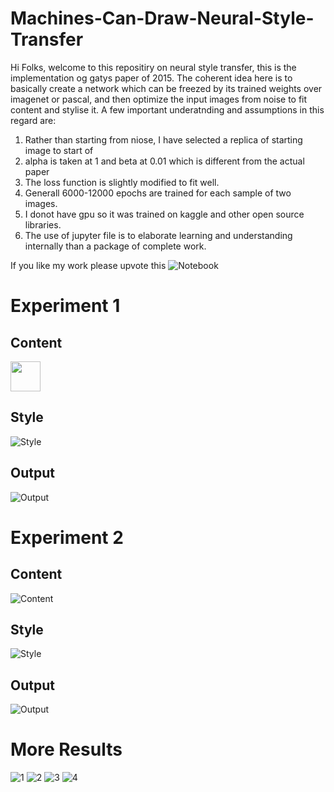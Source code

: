 # Machines-Can-Draw-Neural-Style-Transfer

Hi Folks, welcome to this repositiry on neural style transfer, this is the implementation og gatys paper of 2015. The coherent idea here is to basically create a network which can be freezed by its trained weights over imagenet or pascal, and then optimize the input images from noise to fit content and stylise it. 
A few important underatnding and assumptions in this regard are:
1. Rather than starting from niose, I have selected a replica of starting image to start of
2. alpha is taken at 1 and beta at 0.01 which is different from the actual paper
3. The loss function is slightly modified to fit well.
4. Generall 6000-12000 epochs are trained for each sample of two images.
5. I donot have gpu so it was trained on kaggle and other open source libraries. 
6. The use of jupyter file is to elaborate learning and understanding internally than a package of complete work.

If you like my work please upvote this ![Notebook](https://www.kaggle.com/tathagatbanerjee/machines-can-draw-neural-style-transfer-pytorch) 


# Experiment 1

## Content
<img src="https://github.com/fsrt16/Machines-Can-Draw-Neural-Style-Transfer/blob/main/Data/Output/exp2_c.png" width="48">


## Style
![Style](https://github.com/fsrt16/Machines-Can-Draw-Neural-Style-Transfer/blob/main/Data/Output/exp2_s.png)

## Output
![Output](https://github.com/fsrt16/Machines-Can-Draw-Neural-Style-Transfer/blob/main/Data/Output/exp2_o.png)




# Experiment 2

## Content
![Content](https://github.com/fsrt16/Machines-Can-Draw-Neural-Style-Transfer/blob/main/Data/Output/exp5_c.png)

## Style
![Style](https://github.com/fsrt16/Machines-Can-Draw-Neural-Style-Transfer/blob/main/Data/Output/exp5_s.png)

## Output
![Output](https://github.com/fsrt16/Machines-Can-Draw-Neural-Style-Transfer/blob/main/Data/Output/exp5_o.png)



# More Results
![1](https://github.com/fsrt16/Machines-Can-Draw-Neural-Style-Transfer/blob/main/Data/Output/exp2_o.png)
![2](https://github.com/fsrt16/Machines-Can-Draw-Neural-Style-Transfer/blob/main/Data/Output/exp3_o.png)
![3](https://github.com/fsrt16/Machines-Can-Draw-Neural-Style-Transfer/blob/main/Data/Output/exp4_o.png)
![4](https://github.com/fsrt16/Machines-Can-Draw-Neural-Style-Transfer/blob/main/Data/Output/exp5_o.png)

